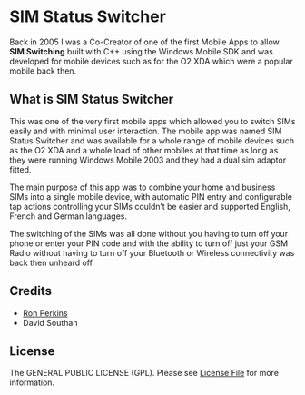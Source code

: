 # SIM Status Switcher

Back in 2005 I was a Co-Creator of one of the first Mobile Apps to allow **SIM Switching** built with C++ using the Windows Mobile SDK and was developed for mobile devices such as for the O2 XDA which were a popular mobile back then.

## What is SIM Status Switcher

This was one of the very first mobile apps which allowed you to switch SIMs easily and with minimal user interaction. The mobile app was named SIM Status Switcher and was available for a whole range of mobile devices such as the O2 XDA and a whole load of other mobiles at that time as long as they were running Windows Mobile 2003 and they had a dual sim adaptor fitted.

The main purpose of this app was to combine your home and business SIMs into a single mobile device, with automatic PIN entry and configurable tap actions controlling your SIMs couldn’t be easier and supported English, French and German languages.

The switching of the SIMs was all done without you having to turn off your phone or enter your PIN code and with the ability to turn off just your GSM Radio without having to turn off your Bluetooth or Wireless connectivity was back then unheard off. 

## Credits

* [Ron Perkins](https://github.com/ronperkinsuk)
* David Southan

## License

The GENERAL PUBLIC LICENSE (GPL). Please see [License File](LICENSE) for more information.
